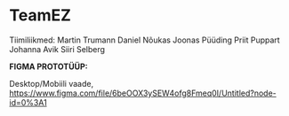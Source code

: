 # TeamEZ

Tiimiliikmed: Martin Trumann
              Daniel Nõukas
              Joonas Püüding
              Priit Puppart
              Johanna Avik
              Siiri Selberg

**FIGMA PROTOTÜÜP:**

Desktop/Mobiili vaade, https://www.figma.com/file/6beOOX3ySEW4ofg8Fmeq0I/Untitled?node-id=0%3A1
